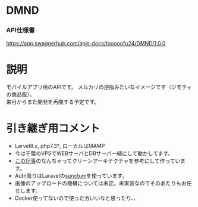 # DMND
### API仕様書
https://app.swaggerhub.com/apis-docs/tooooofu24/DMND/1.0.0

# 説明
モバイルアプリ用のAPIです。  メルカリの逆版みたいなイメージです（ジモティの商品版）。  
来月からまた開発を再開する予定です。

# 引き継ぎ用コメント
- Larvel8.x, php7.3?, ローカルはMAMP
- 今は千葉のVPSでWEBサーバとDBサーバ一緒にして動かしてます。
- [この記事](https://zenn.dev/mpyw/articles/ce7d09eb6d8117)のなんちゃってクリーンアーキテクチャを参考にして作っています。
- Auth周りはLaravelの[sunctum](https://readouble.com/laravel/8.x/ja/sanctum.html)を使っています。
- 画像のアップロードの機構については未定。未実装なのでそのあたりもお任せします。
- Docker使ってないので使った方いいなと思ったり、、
